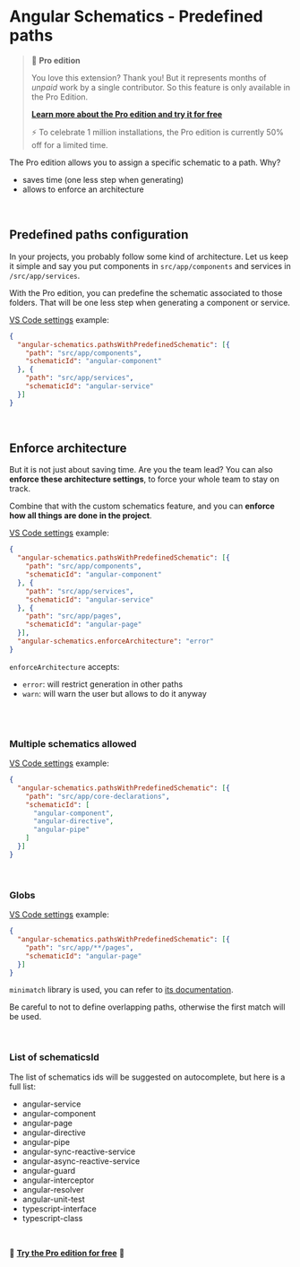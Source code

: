 # Angular Schematics - Predefined paths

> 💎 **Pro edition**
>
> You love this extension? Thank you! But it represents months of *unpaid* work by a single contributor. So this feature is only available in the Pro Edition.
>
> **[Learn more about the Pro edition and try it for free](https://cyrilletuzi.gumroad.com/l/schematicspro/1million)**
>
> ⚡️ To celebrate 1 million installations, the Pro edition is currently 50% off for a limited time.

The Pro edition allows you to assign a specific schematic to a path. Why?
- saves time (one less step when generating)
- allows to enforce an architecture

<br>

## Predefined paths configuration

In your projects, you probably follow some kind of architecture. Let us keep it simple and say you put components in `src/app/components` and services in `/src/app/services`.

With the Pro edition, you can predefine the schematic associated to those folders. That will be one less step when generating a component or service.

[VS Code settings](command:workbench.action.openWorkspaceSettings) example:

```json
{
  "angular-schematics.pathsWithPredefinedSchematic": [{
    "path": "src/app/components",
    "schematicId": "angular-component"
  }, {
    "path": "src/app/services",
    "schematicId": "angular-service"
  }]
}
```

<br>

## Enforce architecture

But it is not just about saving time. Are you the team lead? You can also **enforce these architecture settings**, to force your whole team to stay on track.

Combine that with the custom schematics feature, and you can **enforce how all things are done in the project**.

[VS Code settings](command:workbench.action.openWorkspaceSettings) example:

```json
{
  "angular-schematics.pathsWithPredefinedSchematic": [{
    "path": "src/app/components",
    "schematicId": "angular-component"
  }, {
    "path": "src/app/services",
    "schematicId": "angular-service"
  }, {
    "path": "src/app/pages",
    "schematicId": "angular-page"
  }],
  "angular-schematics.enforceArchitecture": "error"
}
```

`enforceArchitecture` accepts:
- `error`: will restrict generation in other paths
- `warn`: will warn the user but allows to do it anyway

<br>
<br>

### Multiple schematics allowed

[VS Code settings](command:workbench.action.openWorkspaceSettings) example:
```json
{
  "angular-schematics.pathsWithPredefinedSchematic": [{
    "path": "src/app/core-declarations",
    "schematicId": [
      "angular-component",
      "angular-directive",
      "angular-pipe"
    ]
  }]
}
```

<br>

### Globs

[VS Code settings](command:workbench.action.openWorkspaceSettings) example:

```json
{
  "angular-schematics.pathsWithPredefinedSchematic": [{
    "path": "src/app/**/pages",
    "schematicId": "angular-page"
  }]
}
```

`minimatch` library is used, you can refer to [its documentation](https://github.com/isaacs/minimatch).

Be careful to not to define overlapping paths, otherwise the first match will be used.

<br>

### List of schematicsId

The list of schematics ids will be suggested on autocomplete, but here is a full list:

- angular-service
- angular-component
- angular-page
- angular-directive
- angular-pipe
- angular-sync-reactive-service
- angular-async-reactive-service
- angular-guard
- angular-interceptor
- angular-resolver
- angular-unit-test
- typescript-interface
- typescript-class

<br>

💎 **[Try the Pro edition for free](https://cyrilletuzi.gumroad.com/l/schematicspro/1million)** 💎

<br>
